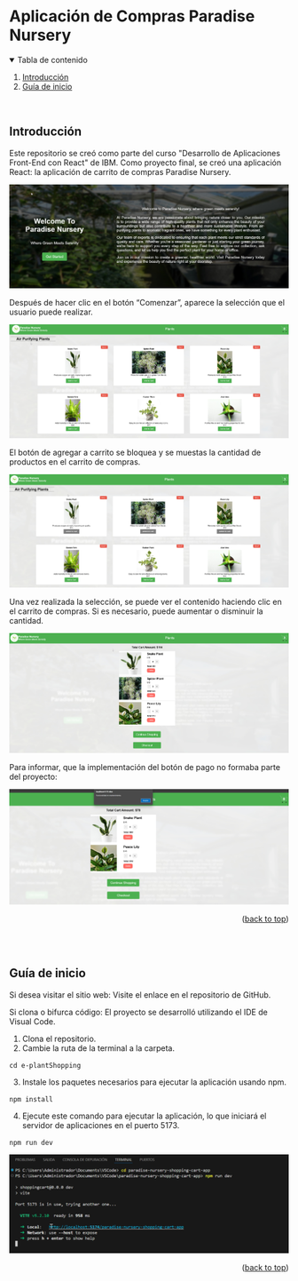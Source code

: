 <!-- Improved compatibility of back to top link: See: https://github.com/othneildrew/Best-README-Template/pull/73 -->
<a id="readme-top"></a>

# Aplicación de Compras Paradise Nursery
<!-- TABLE OF CONTENTS -->
<details open>
  <summary>Tabla de contenido</summary>
  <ol>
    <li><a href="#Introducción">Introducción</a></li>
    <li><a href="#guía_de_inicio">Guía de inicio</a></li>
  </ol>
</details>
<br>


## Introducción
Este repositorio se creó como parte del curso "Desarrollo de Aplicaciones Front-End con React" de IBM.
Como proyecto final, se creó una aplicación React: la aplicación de carrito de compras Paradise Nursery.<br>

![image](https://github.com/DonnyDaniel/e-plantShopping/blob/6be9038f5bb83742c10c982fde1a84e9e6505c8f/bienvenida.jpg)

Después de hacer clic en el botón “Comenzar”, aparece la selección que el usuario puede realizar.<br>

![image](https://github.com/DonnyDaniel/e-plantShopping/blob/6be9038f5bb83742c10c982fde1a84e9e6505c8f/listado_plantas.jpg)

 El botón de agregar a carrito se bloquea y se muestas la cantidad de productos en el carrito de compras.

![image](https://github.com/DonnyDaniel/e-plantShopping/blob/6be9038f5bb83742c10c982fde1a84e9e6505c8f/productos_agregado_carrito_compras.jpg)

Una vez realizada la selección, se puede ver el contenido haciendo clic en el carrito de compras.
Si es necesario, puede aumentar o disminuir la cantidad.<br>

![image](https://github.com/DonnyDaniel/e-plantShopping/blob/6be9038f5bb83742c10c982fde1a84e9e6505c8f/carrito_compras.jpg)

Para informar, que la implementación del botón de pago no formaba parte del proyecto:<br>

![image](https://github.com/DonnyDaniel/e-plantShopping/blob/eb002933b66e2d9f2ca948162c02b492166d43c8/pago.jpg)

<p align="right">(<a href="#readme-top">back to top</a>)</p>
<br>
<br>

## Guía de inicio
Si desea visitar el sitio web: Visite el enlace en el repositorio de GitHub.

Si clona o bifurca código: El proyecto se desarrolló utilizando el IDE de Visual Code.

1. Clona el repositorio.
2. Cambie la ruta de la terminal a la carpeta.
```
cd e-plantShopping
```
3. Instale los paquetes necesarios para ejecutar la aplicación usando npm.
```
npm install
```
4. Ejecute este comando para ejecutar la aplicación, lo que iniciará el servidor de aplicaciones en el puerto 5173.
```
npm run dev
```

![image](https://github.com/DonnyDaniel/e-plantShopping/blob/6fdeac436b8602424295b652f0638b39302280d6/visual_code.jpg)

<p align="right">(<a href="#readme-top">back to top</a>)</p>
<br>

